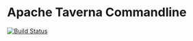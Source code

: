 # Apache Taverna Commandline

[![Build Status](https://travis-ci.org/taverna-incubator/incubator-taverna-commandline.svg)](https://travis-ci.org/taverna-incubator/incubator-taverna-commandline)
